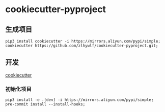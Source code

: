 # cookiecutter-pyproject

## 生成项目

```shell
pip3 install cookiecutter -i https://mirrors.aliyun.com/pypi/simple;
cookiecutter https://github.com/zlhywlf/cookiecutter-pyproject.git;
```

## 开发

[cookiecutter](https://cookiecutter.readthedocs.io/en/stable/)

### 初始化项目

```shell
pip3 install -e .[dev] -i https://mirrors.aliyun.com/pypi/simple;
pre-commit install --install-hooks;
```

